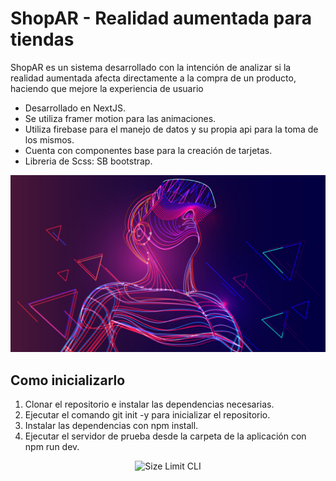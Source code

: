 # ShopAR - Realidad aumentada para tiendas

ShopAR es un sistema desarrollado con la intención de analizar si la realidad aumentada
afecta directamente a la compra de un producto, haciendo que mejore la experiencia de usuario


* Desarrollado en NextJS.
* Se utiliza framer motion para las animaciones.
* Utiliza firebase para el manejo de datos y su propia api para la toma de los mismos.
* Cuenta con componentes base para la creación de tarjetas.
* Libreria de Scss: SB bootstrap.

<p align="center">
  <img src="./public/images/foto4.jpg" alt="Size Limit CLI" width="738">
</p>


## Como inicializarlo

1. Clonar el repositorio e instalar las dependencias necesarias.
2. Ejecutar el comando git init -y para inicializar el repositorio.
3. Instalar las dependencias con npm install.
4. Ejecutar el servidor de prueba desde la carpeta de la aplicación con npm run dev.

<p align="center">
  <img src="./public/images/preview2.gif" alt="Size Limit CLI" width="490">
</p>